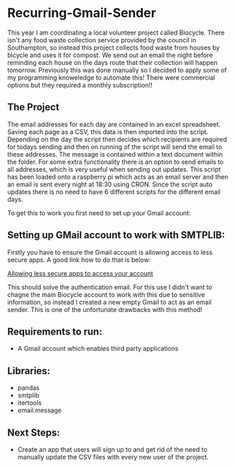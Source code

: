 # Recurring-Gmail-Sender
This year I am coordinating a local volunteer project called Biocycle. There isn't any food waste collection service provided by the council in Southampton, so instead this project collects food waste from houses by bicycle and uses it for compost. We send out an email the night before reminding each house on the days route that their collection will happen tomorrow. Previously this was done manually so I decided to apply some of my programming knoweledge to automate this! There were commercial options but they required a monthly subscription!!

## The Project
The email addresses for each day are contained in an excel spreadsheet. Saving each page as a CSV, this data is then imported into the script. Depending on the day the script then decides which recipients are required for todays sending and then on running of the script will send the email to these addresses. The message is contained within a text document within the folder. For some extra functionality there is an option to send emails to all addresses, which is very useful when sending out updates. This script has been loaded onto a raspberry pi which acts as an email server and then an email is sent every night at 18:30 using CRON. Since the script auto updates there is no need to have 6 different scripts for the different email days.

To get this to work you first need to set up your Gmail account:

## Setting up GMail account to work with SMTPLIB:
Firstly you have to ensure the Gmail account is allowing access to less secure apps. A good link how to do that is below:

[Allowing less secure apps to access your account](https://support.google.com/accounts/answer/6010255)

This should solve the authentication email. For this use I didn't want to chagne the main Biocycle account to work with this due to sensitive information, so instead I created a new empty Gmail to act as an email sender. This is one of the unfortunate drawbacks with this method!

## Requirements to run:
* A Gmail account which enables third party applications

## Libraries:
* pandas
* smtplib
* itertools
* email.message

## Next Steps:
* Create an app that users will sign up to and get rid of the need to manually update the CSV files with every new user of the project.
